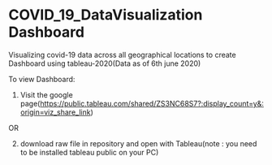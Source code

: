 # COVID_19_DataVisualization Dashboard
Visualizing covid-19 data across all geographical locations  to create Dashboard using tableau-2020(Data as of 6th june 2020)

To view Dashboard:

1. Visit the google page(https://public.tableau.com/shared/ZS3NC68S7?:display_count=y&:origin=viz_share_link)

OR

2. download raw file in repository and open with Tableau(note : you need to be installed tableau public on your PC)
